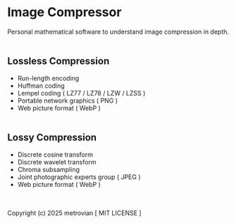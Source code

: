 # Image Compressor #
Personal mathematical software to understand image compression in depth.
<br/></br>
## Lossless Compression ##
- Run-length encoding
- Huffman coding
- Lempel coding ( LZ77 / LZ78 / LZW / LZSS )
- Portable network graphics ( PNG )
- Web picture format ( WebP )
<br/></br>
## Lossy Compression ##
- Discrete cosine transform
- Discrete wavelet transform
- Chroma subsampling
- Joint photographic experts group ( JPEG )
- Web picture format ( WebP )

<br/></br>
Copyright (c) 2025 metrovian [ MIT LICENSE ]

